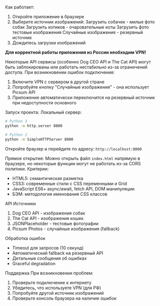 Как работает:
1. Откройте приложение в браузере
2. Выберите источник изображений:
   Загрузить собачек - милые фото собак
   Загрузить котиков - очаровательные коты
   Загрузить фото тестовые изображения
   Случайные изображения - резервный источник
3. Дождитесь загрузки изображений

**Для корректной работы приложения из России необходим VPN!**

Некоторые API сервисы (особенно Dog CEO API и The Cat API) могут быть заблокированы или работать нестабильно из-за ограничений доступа. При возникновении ошибок подключения:

1. Включите VPN с сервером в другой стране
2. Попробуйте кнопку "Случайные изображения" - она использует Picsum API
3. Приложение автоматически переключится на резервный источник при недоступности основного

Запуск проекта:
Локальный сервер:

```bash
# Python 3
python -m http.server 8000

# Python 2
python -m SimpleHTTPServer 8000
```

Откройте браузер и перейдите по адресу: `http://localhost:8000`

Прямое открытие:
Можно открыть файл `index.html` напрямую в браузере, но некоторые функции могут не работать из-за CORS политики.
Критерии:
- HTML5: семантическая разметка
- CSS3: современные стили с CSS переменными и Grid
- JavaScript ES6+ async/await, fetch API, DOM манипуляции
- БЭМ: методология именования CSS классов

API Источники
1. Dog CEO API - изображения собак
2. The Cat API - изображения кошек  
3. JSONPlaceholder - тестовые фотографии
4. Picsum Photos - случайные изображения (fallback)

Обработка ошибок
- Timeout для запросов (10 секунд)
- Автоматический fallback на резервный API
- Детальные сообщения об ошибках
- Graceful degradation

Поддержка
При возникновении проблем:
1. Проверьте подключение к интернету
2. Убедитесь, что используете VPN (для РФ)
3. Попробуйте другой источник изображений
4. Проверьте консоль браузера на наличие ошибок
